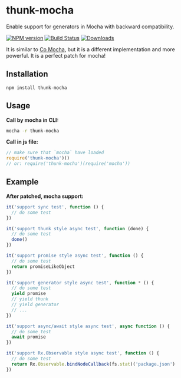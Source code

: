 thunk-mocha
==========
Enable support for generators in Mocha with backward compatibility.

[![NPM version][npm-image]][npm-url]
[![Build Status][travis-image]][travis-url]
[![Downloads][downloads-image]][downloads-url]

It is similar to [Co Mocha](https://github.com/blakeembrey/co-mocha), but it is a different implementation and more powerful. It is a perfect patch for mocha!

## Installation

```
npm install thunk-mocha
```

## Usage

**Call by mocha in CLI:**

```sh
mocha -r thunk-mocha
```

**Call in js file:**

```js
// make sure that `mocha` have loaded
require('thunk-mocha')()
// or: require('thunk-mocha')(require('mocha'))
```


## Example

**After patched, mocha support:**
```js
it('support sync test', function () {
  // do some test
})

it('support thunk style async test', function (done) {
  // do some test
  done()
})

it('support promise style async test', function () {
  // do some test
  return promiseLikeObject
})

it('support generator style async test', function * () {
  // do some test
  yield promise
  // yield thunk
  // yield generator
  // ...
})

it('support async/await style async test', async function () {
  // do some test
  await promise
})

it('support Rx.Observable style async test', function () {
  // do some test
  return Rx.Observable.bindNodeCallback(fs.stat)('package.json')
})
```

[npm-url]: https://npmjs.org/package/thunk-mocha
[npm-image]: http://img.shields.io/npm/v/thunk-mocha.svg

[travis-url]: https://travis-ci.org/thunks/thunk-mocha
[travis-image]: http://img.shields.io/travis/thunks/thunk-mocha.svg

[downloads-url]: https://npmjs.org/package/thunk-mocha
[downloads-image]: http://img.shields.io/npm/dm/thunk-mocha.svg?style=flat-square
